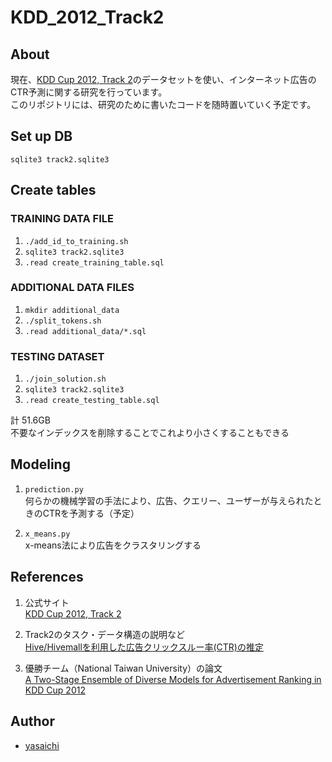 # KDD_2012_Track2

## About
現在、[KDD Cup 2012, Track 2](http://www.kddcup2012.org/c/kddcup2012-track2)のデータセットを使い、インターネット広告のCTR予測に関する研究を行っています。    
このリポジトリには、研究のために書いたコードを随時置いていく予定です。

## Set up DB
`sqlite3 track2.sqlite3`

## Create tables

### TRAINING DATA FILE
1. `./add_id_to_training.sh`
2. `sqlite3 track2.sqlite3`
3. `.read create_training_table.sql`

### ADDITIONAL DATA FILES
1. `mkdir additional_data`
2. `./split_tokens.sh`
3. `.read additional_data/*.sql`

### TESTING DATASET
1. `./join_solution.sh`
2. `sqlite3 track2.sqlite3`
3. `.read create_testing_table.sql`

計 51.6GB    
不要なインデックスを削除することでこれより小さくすることもできる

## Modeling
1. `prediction.py`   
何らかの機械学習の手法により、広告、クエリー、ユーザーが与えられたときのCTRを予測する（予定）

2. `x_means.py`   
x-means法により広告をクラスタリングする

## References
1. 公式サイト       
[KDD Cup 2012, Track 2](http://www.kddcup2012.org/c/kddcup2012-track2)

2. Track2のタスク・データ構造の説明など    
[Hive/Hivemallを利用した広告クリックスルー率(CTR)の推定](http://qiita.com/myui/items/f726ca3dcc48410abe45)

3. 優勝チーム（National Taiwan University）の論文   
[A Two-Stage Ensemble of Diverse Models for Advertisement Ranking in KDD Cup 2012](https://kaggle2.blob.core.windows.net/competitions/kddcup2012/2748/media/NTU.pdf)

## Author
* [yasaichi](https://github.com/yasaichi)
